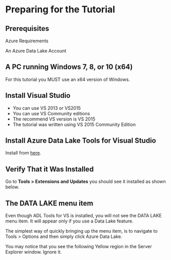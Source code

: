 # Preparing for the Tutorial

## Prerequisites

Azure Requirements

An Azure Data Lake Account

## A PC running Windows 7, 8, or 10 \(x64\)

For this tutorial you MUST use an x64 version of Windows.

## Install Visual Studio

* You can use VS 2013 or VS2015
* You can use VS Community editions
* The recommend VS version is VS 2015
* The tutorial was written using VS 2015 Community Edition

## Install Azure Data Lake Tools for Visual Studio

Install from [here](http://aka.ms/ADLToolsVS).

## Verify That it Was Installed

Go to **Tools &gt; Extensions and Updates** you should see it installed as shown below.

## The DATA LAKE menu item

Even though ADL Tools for VS is installed, you will not see the DATA LAKE menu item. It will appear only if you use a Data Lake feature.

The simplest way of quickly bringing up the menu item, is to navigate to Tools &gt; Options and then simply click Azure Data Lake.

You may notice that you see the following Yellow region in the Server Explorer window. Ignore it.

## 



